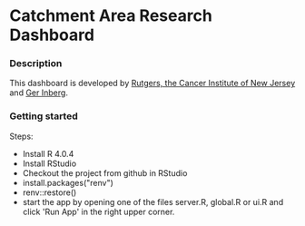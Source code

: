 # Catchment Area Research Dashboard

### Description

This dashboard is developed by [Rutgers, the Cancer Institute of New Jersey](https://cinj.org/) and [Ger Inberg](http://gerinberg.com/).

### Getting started

Steps:

* Install R 4.0.4
* Install RStudio
* Checkout the project from github in RStudio
* install.packages("renv")
* renv::restore()
* start the app by opening one of the files server.R, global.R or ui.R and click 'Run App' in the right upper corner.
